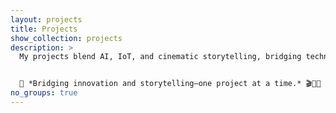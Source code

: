 ```yaml
---
layout: projects
title: Projects
show_collection: projects
description: >
  My projects blend AI, IoT, and cinematic storytelling, bridging technology and creativity to develop intelligent systems and immersive narratives. From AI-driven automation and assistive technology to film editing and visual storytelling, my work is driven by precision, innovation, and human-centered design. By integrating engineering with storytelling, I strive to create solutions that enhance lives, evoke emotions, and push the boundaries of both technology and art. 🚀🎬


  🚀 *Bridging innovation and storytelling—one project at a time.* 🎬🤖✨
no_groups: true
---
```

